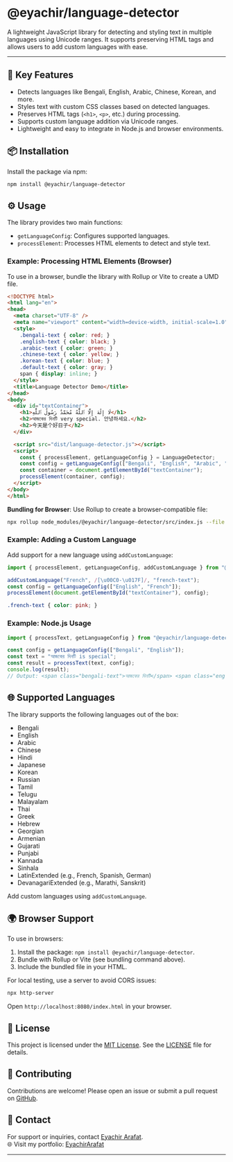 # @eyachir/language-detector

A lightweight JavaScript library for detecting and styling text in multiple languages using Unicode ranges. It supports preserving HTML tags and allows users to add custom languages with ease.

---

## 🔑 Key Features
- Detects languages like Bengali, English, Arabic, Chinese, Korean, and more.
- Styles text with custom CSS classes based on detected languages.
- Preserves HTML tags (`<h1>`, `<p>`, etc.) during processing.
- Supports custom language addition via Unicode ranges.
- Lightweight and easy to integrate in Node.js and browser environments.

## 📦 Installation

Install the package via npm:

```bash
npm install @eyachir/language-detector
```

## ⚙️ Usage

The library provides two main functions:
- `getLanguageConfig`: Configures supported languages.
- `processElement`: Processes HTML elements to detect and style text.

### Example: Processing HTML Elements (Browser)

To use in a browser, bundle the library with Rollup or Vite to create a UMD file.

```html
<!DOCTYPE html>
<html lang="en">
<head>
  <meta charset="UTF-8" />
  <meta name="viewport" content="width=device-width, initial-scale=1.0" />
  <style>
    .bengali-text { color: red; }
    .english-text { color: black; }
    .arabic-text { color: green; }
    .chinese-text { color: yellow; }
    .korean-text { color: blue; }
    .default-text { color: gray; }
    span { display: inline; }
  </style>
  <title>Language Detector Demo</title>
</head>
<body>
  <div id="textContainer">
    <h1>لَا إِلَٰهَ إِلَّا ٱللَّٰهُ مُحَمَّدٌ رَسُولُ ٱللَّٰهِ</h1>
    <h2>আজকের দিনটি very special. 안녕하세요.</h2>
    <h2>今天是个好日子</h2>
  </div>

  <script src="dist/language-detector.js"></script>
  <script>
    const { processElement, getLanguageConfig } = LanguageDetector;
    const config = getLanguageConfig(["Bengali", "English", "Arabic", "Chinese", "Korean"]);
    const container = document.getElementById("textContainer");
    processElement(container, config);
  </script>
</body>
</html>
```

**Bundling for Browser**:
Use Rollup to create a browser-compatible file:

```bash
npx rollup node_modules/@eyachir/language-detector/src/index.js --file dist/language-detector.js --format umd --name LanguageDetector
```

### Example: Adding a Custom Language

Add support for a new language using `addCustomLanguage`:

```javascript
import { processElement, getLanguageConfig, addCustomLanguage } from "@eyachir/language-detector";

addCustomLanguage("French", /[\u00C0-\u017F]/, "french-text");
const config = getLanguageConfig(["English", "French"]);
processElement(document.getElementById("textContainer"), config);
```

```css
.french-text { color: pink; }
```

### Example: Node.js Usage

```javascript
import { processText, getLanguageConfig } from "@eyachir/language-detector";

const config = getLanguageConfig(["Bengali", "English"]);
const text = "আজকের দিনটি is special";
const result = processText(text, config);
console.log(result);
// Output: <span class="bengali-text">আজকের দিনটি</span> <span class="english-text">is special</span>
```

## 🌐 Supported Languages

The library supports the following languages out of the box:

- Bengali
- English
- Arabic
- Chinese
- Hindi
- Japanese
- Korean
- Russian
- Tamil
- Telugu
- Malayalam
- Thai
- Greek
- Hebrew
- Georgian
- Armenian
- Gujarati
- Punjabi
- Kannada
- Sinhala
- LatinExtended (e.g., French, Spanish, German)
- DevanagariExtended (e.g., Marathi, Sanskrit)

Add custom languages using `addCustomLanguage`.

## 🌍 Browser Support

To use in browsers:
1. Install the package: `npm install @eyachir/language-detector`.
2. Bundle with Rollup or Vite (see bundling command above).
3. Include the bundled file in your HTML.

For local testing, use a server to avoid CORS issues:

```bash
npx http-server
```

Open `http://localhost:8080/index.html` in your browser.

## 📜 License

This project is licensed under the [MIT License](LICENSE). See the [LICENSE](LICENSE) file for details.

## 🤝 Contributing

Contributions are welcome! Please open an issue or submit a pull request on [GitHub](https://github.com/EyachirArafat/language-detector).

## 📧 Contact

For support or inquiries, contact [Eyachir Arafat](mailto:me.eyachirarafat@gmail.com).  
🌐 Visit my portfolio: [EyachirArafat](https://eyachirarafat.vercel.app)


---
